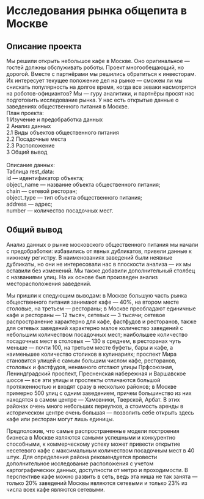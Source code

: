 # Исследования рынка общепита в Москве

## Описание проекта
Мы решили открыть небольшое кафе в Москве. Оно оригинальное — гостей должны обслуживать роботы. Проект многообещающий, но дорогой. Вместе с партнёрами мы решились обратиться к инвесторам. Их интересует текущее положение дел на рынке — сможем ли мы снискать популярность на долгое время, когда все зеваки насмотрятся на роботов-официантов? Мы — гуру аналитики, и партнёры просят нас подготовить исследование рынка. У нас есть открытые данные о заведениях общественного питания в Москве. 
<br>
План проекта:
<br>
1 Изучение и предобработка данных
<br>
2 Анализ данных
<br>
2.1 Виды объектов общественного питания
<br>
2.2 Посадочные места
<br>
2.3 Расположение
<br>
3 Общий вывод
<br>
<br>
Описание данных:
<br>
Таблица rest_data:
<br>
id — идентификатор объекта;
<br>
object_name — название объекта общественного питания;
<br>
chain — сетевой ресторан;
<br>
object_type — тип объекта общественного питания;
<br>
address — адрес;
<br>
number — количество посадочных мест.
<br>


## Общий вывод

Анализ данных о рынке московского общественного питания мы начали с предобработки: избавились от явных дубликатов, привели данные к нижнему регистру. В наименованиях заведений были неявные дубликаты, но они не интересовали нас в плоскости анализа — их мы оставили без изменений. Мы также добавили дополнительный столбец с названиями улиц. На их основе был произведен анализ месторасположения заведений. 

Мы пришли к следующим выводам:
в Москве большую часть рынка общественного питания занимают кафе — 40%, на втором месте столовые, на третьем — рестораны;
в Москве преобладают единичные кафе и рестораны — 12 тысяч, сетевых — 3 тысячи;
сетевое распространение характерно для кафе, фастфудов и ресторанов, также для сетевых заведений характерно малое количество заведений с небольшим количеством посадочных мест;
наибольшее количество посадочных мест в столовых — 130 в среднем, в ресторанах чуть меньше — почти 100, на третьем месте буфеты, бары и кафе, а наименьшее количество столиков в кулинариях;
проспект Мира становится улицей с самым большим числом кафе, ресторанов, столовых и фастфудов, ненамного отстают улицы Прфсоюзная, Лениндградский проспект, Пресненская набережная и Варшавское шоссе — все эти улицы и проспекты отличаются большой протяженностью и входят сразу в несколько районов;
в Москве примерно 500 улиц с одним заведением, причем большинство из них находятся в самом центре — Хамовники, Тверской, Арбат. В этих районах очень много небольших переулков, а стоимость аренды в историческом центре очень большая — позволить себе открыть здесь кафе или ресторан могут лишь единицы.

Предположив, что самые распространенные модели построения бизнеса в Москве являются самыми успешными и конкурентно способными, к коммерческому успеху может привести открытие несетевого кафе с максимальным количеством посадочным мест в 40 штук. Для определения района рекомендуется провести дополнительное исследование расположения с учетом картографических данных, доступности от метро и проходимости. В перспективе кафе можно развить в сеть, ведь эта ниша не так занята — только 20% заведений Москвы являются сетевыми и только 23% из числа всех кафе являются сетевыми.

